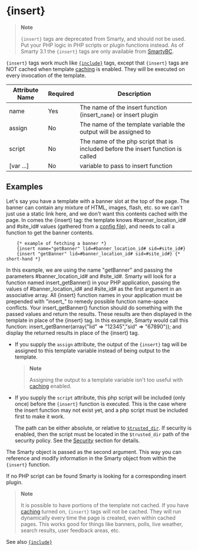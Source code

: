 # {insert}

> **Note**
>
> `{insert}` tags are deprecated from Smarty, and should not be used.
> Put your PHP logic in PHP scripts or plugin functions instead.
> As of Smarty 3.1 the `{insert}` tags are only available from
> [SmartyBC](#bc).

`{insert}` tags work much like [`{include}`](./language-function-include.md)
tags, except that `{insert}` tags are NOT cached when template
[caching](../../programmers/caching.md) is enabled. They will be executed on every
invocation of the template.

| Attribute Name | Required | Description                                                                      |
|----------------|----------|----------------------------------------------------------------------------------|
| name           | Yes      | The name of the insert function (insert_`name`) or insert plugin                 |
| assign         | No       | The name of the template variable the output will be assigned to                 |
| script         | No       | The name of the php script that is included before the insert function is called |
| \[var \...\]   | No       | variable to pass to insert function                                              |

## Examples

Let's say you have a template with a banner slot at the top of the
page. The banner can contain any mixture of HTML, images, flash, etc. so
we can't just use a static link here, and we don't want this contents
cached with the page. In comes the {insert} tag: the template knows
\#banner\_location\_id\# and \#site\_id\# values (gathered from a
[config file](../config-files.md)), and needs to call a function to get the
banner contents.

```smarty
    {* example of fetching a banner *}
    {insert name="getBanner" lid=#banner_location_id# sid=#site_id#}
    {insert "getBanner" lid=#banner_location_id# sid=#site_id#} {* short-hand *}
```

In this example, we are using the name "getBanner" and passing the
parameters \#banner\_location\_id\# and \#site\_id\#. Smarty will look
for a function named insert\_getBanner() in your PHP application,
passing the values of \#banner\_location\_id\# and \#site\_id\# as the
first argument in an associative array. All {insert} function names in
your application must be prepended with "insert_" to remedy possible
function name-space conflicts. Your insert\_getBanner() function should
do something with the passed values and return the results. These
results are then displayed in the template in place of the {insert} tag.
In this example, Smarty would call this function:
insert_getBanner(array("lid" => "12345","sid" => "67890"));
and display the returned results in place of the {insert} tag.

-   If you supply the `assign` attribute, the output of the `{insert}`
    tag will be assigned to this template variable instead of being
    output to the template.

    > **Note**
    >
    > Assigning the output to a template variable isn't too useful with
    > [caching](../../programmers/api-variables/variable-caching.md) enabled.

-   If you supply the `script` attribute, this php script will be
    included (only once) before the `{insert}` function is executed.
    This is the case where the insert function may not exist yet, and a
    php script must be included first to make it work.

    The path can be either absolute, or relative to
    [`$trusted_dir`](../../programmers/api-variables/variable-trusted-dir.md). If security is enabled,
    then the script must be located in the `$trusted_dir` path of the
    security policy. See the [Security](../../programmers/advanced-features/advanced-features-security.md)
    section for details.

The Smarty object is passed as the second argument. This way you can
reference and modify information in the Smarty object from within the
`{insert}` function.

If no PHP script can be found Smarty is looking for a corresponding
insert plugin.

> **Note**
>
> It is possible to have portions of the template not cached. If you
> have [caching](../../programmers/api-variables/variable-caching.md) turned on, `{insert}` tags will not be
> cached. They will run dynamically every time the page is created, even
> within cached pages. This works good for things like banners, polls,
> live weather, search results, user feedback areas, etc.

See also [`{include}`](./language-function-include.md)
